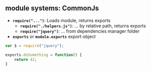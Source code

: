 ## module systems: CommonJs

* **`require("...")`**: Loads module, returns exports
  * **`require("./helpers.js")`**: ... by relative path, returns exports
  * **`require("jquery")`**: ... from dependencies manager folder
* **`exports`** or **`module.exports`** export object

``` js
var $ = require("jquery");

exports.doSomething = function() {
	return 42;
}
```